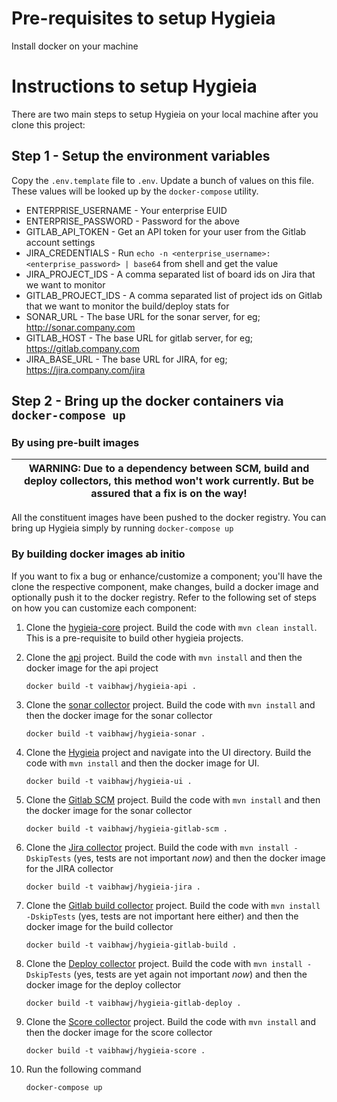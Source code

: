# Pre-requisites to setup Hygieia

Install docker on your machine

# Instructions to setup Hygieia

There are two main steps to setup Hygieia on your local machine after you clone this project:

## Step 1 - Setup the environment variables

Copy the `.env.template` file to `.env`. Update a bunch of values on this file. These values will be looked up by the `docker-compose` utility.
  * ENTERPRISE_USERNAME - Your enterprise EUID
  * ENTERPRISE_PASSWORD - Password for the above
  * GITLAB_API_TOKEN - Get an API token for your user from the Gitlab account settings
  * JIRA_CREDENTIALS - Run `echo -n <enterprise_username>:<enterprise_password> | base64` from shell and get the value
  * JIRA_PROJECT_IDS - A comma separated list of board ids on Jira that we want to monitor
  * GITLAB_PROJECT_IDS - A comma separated list of project ids on Gitlab that we want to monitor the build/deploy stats for
  * SONAR_URL - The base URL for the sonar server, for eg; http://sonar.company.com
  * GITLAB_HOST - The base URL for gitlab server, for eg; https://gitlab.company.com
  * JIRA_BASE_URL - The base URL for JIRA, for eg; https://jira.company.com/jira

## Step 2 - Bring up the docker containers via `docker-compose up`

### By using pre-built images

| WARNING: Due to a dependency between SCM, build and deploy collectors, this method won't work currently. But be assured that a fix is on the way! |
| --- |

All the constituent images have been pushed to the docker registry. You can bring up Hygieia simply by running `docker-compose up`


### By building docker images ab initio

If you want to fix a bug or enhance/customize a component; you'll have the clone the respective component, make changes, build a docker image and optionally push it to the docker registry. Refer to the following set of steps on how you can customize each component:

1. Clone the [hygieia-core](https://github.com/Hygieia/hygieia-core) project. Build the code with `mvn clean install`. This is a pre-requisite to build other hygieia projects.

2. Clone the [api](https://github.com/Hygieia/api) project. Build the code with `mvn install` and then the docker image for the api project

    `docker build -t vaibhawj/hygieia-api .`

3. Clone the [sonar collector](https://github.com/Hygieia/hygieia-codequality-sonar-collector) project. Build the code with `mvn install` and then the docker image for the sonar collector

    `docker build -t vaibhawj/hygieia-sonar .`

4. Clone the [Hygieia](https://github.com/Hygieia/Hygieia) project and navigate into the UI directory. Build the code with `mvn install` and then the docker image for UI.

   `docker build -t vaibhawj/hygieia-ui .`

5. Clone the [Gitlab SCM](https://github.com/kumarsi/hygieia-scm-gitlab-collector) project. Build the code with `mvn install` and then the docker image for the sonar collector

    `docker build -t vaibhawj/hygieia-gitlab-scm .`

6. Clone the [Jira collector](https://github.com/kumarsi/hygieia-feature-jira-collector) project. Build the code with `mvn install -DskipTests` (yes, tests are not important _now_) and then the docker image for the JIRA collector

    `docker build -t vaibhawj/hygieia-jira .`

7. Clone the [Gitlab build collector](https://github.com/kumarsi/hygieia-build-gitlab-collector) project. Build the code with `mvn install -DskipTests` (yes, tests are not important here either) and then the docker image for the build collector

    `docker build -t vaibhawj/hygieia-gitlab-build .`

8. Clone the [Deploy collector](https://github.com/kumarsi/hygieia-deploy-gitlab-collector) project. Build the code with `mvn install -DskipTests` (yes, tests are yet again not important _now_) and then the docker image for the deploy collector

    `docker build -t vaibhawj/hygieia-gitlab-deploy .`

9.  Clone the [Score collector](https://github.com/Hygieia/hygieia-misc-score-collector) project. Build the code with `mvn install` and then the docker image for the score collector

    `docker build -t vaibhawj/hygieia-score .`

10. Run the following command

    `docker-compose up`
    
